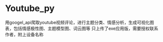 # Youtube_py
用googel_api爬取youtube视频评论，进行主题分类、情感分析，生成可视化图表，包括情感极性图、主题模型图、词云图等
只上传了exe应用版，需要授权联系作者，附上设备名称

